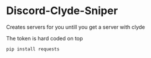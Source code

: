 # Discord-Clyde-Sniper
Creates servers for you untill you get a server with clyde


The token is hard coded on top




```
pip install requests
```
